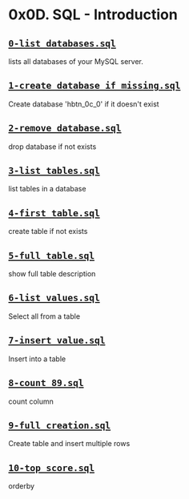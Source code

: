 # 0x0D. SQL - Introduction
 

## [`0-list_databases.sql`](0-list_databases.sql)
lists all databases of your MySQL server.

## [`1-create_database_if_missing.sql`](1-create_database_if_missing.sql)
Create database 'hbtn_0c_0' if it doesn\'t exist

## [`2-remove_database.sql`](2-remove_database.sql)
drop database if not exists

## [`3-list_tables.sql`](3-list_tables.sql)
list tables in a database

## [`4-first_table.sql`](4-first_table.sql)
create table if not exists

## [`5-full_table.sql`](5-full_table.sql)
show full table description

## [`6-list_values.sql`](6-list_values.sql)
Select all from a table

## [`7-insert_value.sql`](7-insert_value.sql)
Insert into a table

## [`8-count_89.sql`](8-count_89.sql)
count column

## [`9-full_creation.sql`](9-full_creation.sql)
Create table and insert multiple rows

## [`10-top_score.sql`](10-top_score.sql)
orderby
